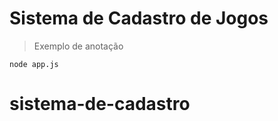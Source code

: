# Sistema de Cadastro de Jogos #

> Exemplo de anotação

````
node app.js
````

# sistema-de-cadastro
